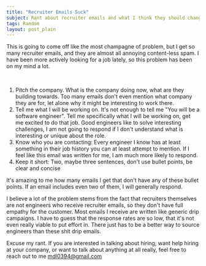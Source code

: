 ```yaml
---
title: "Recruiter Emails Suck"
subject: Rant about recruiter emails and what I think they should change
tags: Random
layout: post_plain
---
```


This is going to come off like the most champagne of problem, but I get so many
recruiter emails, and they are almost all annoying content-less spam. I have been
more actively looking for a job lately, so this problem has been on my mind a lot.

<br/>

1. Pitch the company. What is the company doing now, what are they building towards. Too many emails don't even mention what company they are for, let alone why it might be interesting to work there.
2. Tell me what I will be working on. It's not enough to tell me "You will be a software engineer". Tell me specifically what I will be working on, get me excited to do that job. Good engineers like to solve interesting challenges, I am not going to respond if I don't understand what is interesting or unique about the role.
3. Know who you are contacting: Every engineer I know has at least something in their job history you can at least attempt to mention. If I feel like this email was written for me, I am much more likely to respond.
4. Keep it short: Two, maybe three sentences, don't use bullet points, be clear and concise 

It's amazing to me how many emails I get that don't have any of these bullet points. If an email includes even two of them, I will generally respond.

I believe a lot of the problem stems from the fact that recruiters themselves are not engineers who receive recruiter emails, so they don't have full empathy for the customer. Most emails I receive are written like generic drip campaigns. I have to guess that the response rates are so low, that it's not even really viable to put effort in. There just has to be a better way to source engineers than these shit drip emails.

Excuse my rant. If you are interested in talking about hiring, want help hiring at your company, or want to talk about anything at all really, feel free to reach out to me mdl0394@gmail.com
